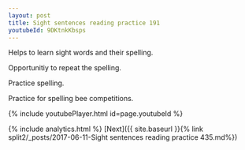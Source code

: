 ```yaml
---
layout: post
title: Sight sentences reading practice 191
youtubeId: 9DKtnkKbsps
---
```

 
 
Helps to learn sight words and their spelling.

Opportunitiy to repeat the spelling. 

Practice spelling. 
 
Practice for spelling bee competitions. 
 
{% include youtubePlayer.html id=page.youtubeId %}
 
 
{% include analytics.html %} 
[Next]({{ site.baseurl }}{% link  split2/_posts/2017-06-11-Sight sentences reading practice 435.md%})
 
